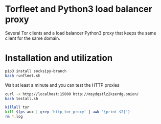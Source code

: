 # Torfleet and Python3 load balancer proxy

Several Tor clients and a load balancer Python3 proxy that keeps the same client for the same domain.

# Installation and utilization

```sh
pip3 install socksipy-branch
bash runfleet.sh
```

Wait at least a minute and you can test the HTTP proxies

```sh
curl -x http://localhost:15000 http://msydqstlz2kzerdg.onion/
bash testall.sh
```

```sh
killall tor
kill $(ps aux | grep 'http_tor_proxy' | awk '{print $2}')
rm *.log
```
